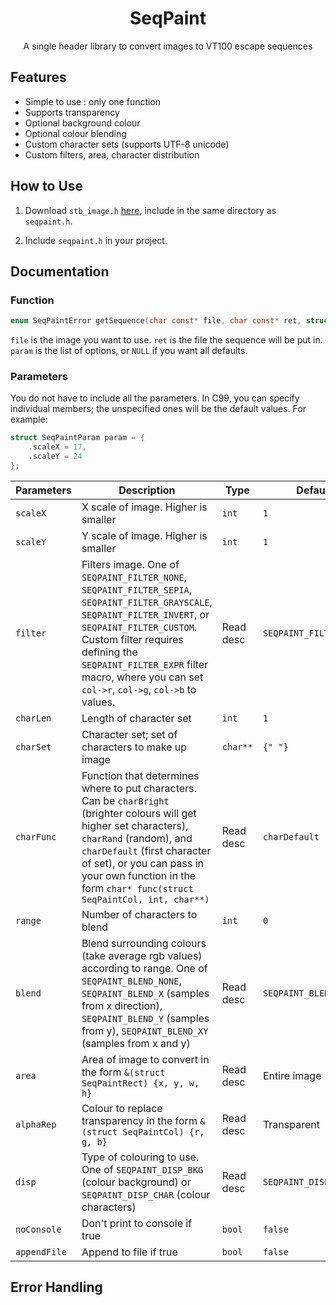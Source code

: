 <h1 align="center">SeqPaint</h1>

<p align="center">A single header library to convert images to VT100 escape sequences</p>

## Features

* Simple to use : only one function
* Supports transparency
* Optional background colour
* Optional colour blending
* Custom character sets (supports UTF-8 unicode)
* Custom filters, area, character distribution

## How to Use

1. Download ```stb_image.h``` [here](https://github.com/nothings/stb/blob/master/stb_image.h), include in the same directory as ```seqpaint.h```.

2. Include ```seqpaint.h``` in your project.

## Documentation

### Function

```C
enum SeqPaintError getSequence(char const* file, char const* ret, struct SeqPaintParam const* param)
```

```file``` is the image you want to use. ```ret``` is the file the sequence will be put in. ```param``` is the list of options, or ```NULL``` if you want all defaults.

### Parameters

You do not have to include all the parameters. In C99, you can specify individual members; the unspecified ones will be the default values. For example:

```C
struct SeqPaintParam param = {
    .scaleX = 17,
    .scaleY = 24
};
```

| Parameters  | Description | Type | Default |
| ------------- | ------------- | ------------- | ------------- | 
| ```scaleX``` | X scale of image. Higher is smaller | ```int``` | ```1``` |
| ```scaleY``` | Y scale of image. Higher is smaller | ```int``` | ```1``` |
| ```filter``` | Filters image. One of ```SEQPAINT_FILTER_NONE```, ```SEQPAINT_FILTER_SEPIA```, ```SEQPAINT_FILTER_GRAYSCALE```, ```SEQPAINT_FILTER_INVERT```, or ```SEQPAINT_FILTER_CUSTOM```. Custom filter requires defining the ```SEQPAINT_FILTER_EXPR``` filter macro, where you can set ```col->r```, ```col->g```, ```col->b``` to values. | Read desc | ```SEQPAINT_FILTER_NONE``` |
| ```charLen``` | Length of character set | ```int``` | ```1``` |
| ```charSet``` | Character set; set of characters to make up image | ```char**``` | ```{" "}``` |
| ```charFunc``` | Function that determines where to put characters. Can be ```charBright``` (brighter colours will get higher set characters), ```charRand``` (random), and ```charDefault``` (first character of set), or you can pass in your own function in the form ```char* func(struct SeqPaintCol, int, char**)```| Read desc | ```charDefault``` |
| ```range``` | Number of characters to blend | ```int``` | ```0``` |
| ```blend``` | Blend surrounding colours (take average rgb values) according to range. One of ```SEQPAINT_BLEND_NONE```, ```SEQPAINT_BLEND_X``` (samples from x direction), ```SEQPAINT_BLEND_Y``` (samples from y), ```SEQPAINT_BLEND_XY``` (samples from x and y)| Read desc | ```SEQPAINT_BLEND_NONE``` |
| ```area``` | Area of image to convert in the form ```&(struct SeqPaintRect) {x, y, w, h}``` | Read desc | Entire image |
| ```alphaRep``` | Colour to replace transparency in the form ```&(struct SeqPaintCol) {r, g, b}```| Read desc | Transparent |
| ```disp``` | Type of colouring to use. One of ```SEQPAINT_DISP_BKG``` (colour background) or ```SEQPAINT_DISP_CHAR``` (colour characters) | Read desc | ```SEQPAINT_DISP_BKG``` |
| ```noConsole``` | Don't print to console if true | ```bool``` | ```false``` |
| ```appendFile``` | Append to file if true | ```bool``` | ```false```|

## Error Handling
